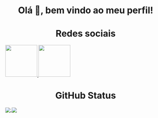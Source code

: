 <h1 align='center' >Olá 👋, bem vindo ao meu perfil!</h1>

<h1 align='center'>Redes sociais</h1>
<a  align='center' href="https://www.linkedin.com/in/guilhermerodriguessousa/">
  <img src="./linkedin-logo-black-and-white-png-14.avif" width='100em' />
</a>
<a align='center' href="https://www.linkedin.com/in/guilhermerodriguessousa/">
  <img src="./whatsapp.avif" width='100em'/>
</a>

<h1 align='center'>GitHub Status</h1>
<a href="https://github.com/anuraghazra/convoychat">
  <img align="center" src="https://github-readme-stats.vercel.app/api?username=guilhermerodriguess&show_icons=true&theme=radical" />
</a>
<a href="https://github.com/anuraghazra/github-readme-stats">
  <img align="center" src="https://github-readme-stats.vercel.app/api/top-langs/?username=guilhermerodriguess&layout=compact" />
</a>

